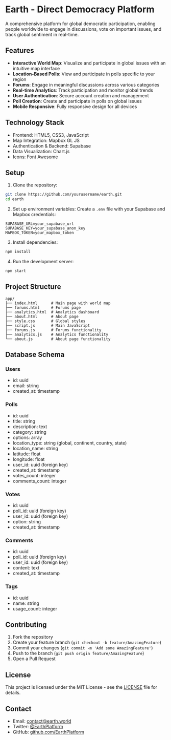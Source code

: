 # Earth - Direct Democracy Platform

A comprehensive platform for global democratic participation, enabling people worldwide to engage in discussions, vote on important issues, and track global sentiment in real-time.

## Features

- **Interactive World Map**: Visualize and participate in global issues with an intuitive map interface
- **Location-Based Polls**: View and participate in polls specific to your region
- **Forums**: Engage in meaningful discussions across various categories
- **Real-time Analytics**: Track participation and monitor global trends
- **User Authentication**: Secure account creation and management
- **Poll Creation**: Create and participate in polls on global issues
- **Mobile Responsive**: Fully responsive design for all devices

## Technology Stack

- Frontend: HTML5, CSS3, JavaScript
- Map Integration: Mapbox GL JS
- Authentication & Backend: Supabase
- Data Visualization: Chart.js
- Icons: Font Awesome

## Setup

1. Clone the repository:
```bash
git clone https://github.com/yourusername/earth.git
cd earth
```

2. Set up environment variables:
Create a `.env` file with your Supabase and Mapbox credentials:
```
SUPABASE_URL=your_supabase_url
SUPABASE_KEY=your_supabase_anon_key
MAPBOX_TOKEN=your_mapbox_token
```

3. Install dependencies:
```bash
npm install
```

4. Run the development server:
```bash
npm start
```

## Project Structure

```
app/
├── index.html      # Main page with world map
├── forums.html     # Forums page
├── analytics.html  # Analytics dashboard
├── about.html      # About page
├── style.css       # Global styles
├── script.js       # Main JavaScript
├── forums.js       # Forums functionality
├── analytics.js    # Analytics functionality
└── about.js        # About page functionality
```

## Database Schema

### Users
- id: uuid
- email: string
- created_at: timestamp

### Polls
- id: uuid
- title: string
- description: text
- category: string
- options: array
- location_type: string (global, continent, country, state)
- location_name: string
- latitude: float
- longitude: float
- user_id: uuid (foreign key)
- created_at: timestamp
- votes_count: integer
- comments_count: integer

### Votes
- id: uuid
- poll_id: uuid (foreign key)
- user_id: uuid (foreign key)
- option: string
- created_at: timestamp

### Comments
- id: uuid
- poll_id: uuid (foreign key)
- user_id: uuid (foreign key)
- content: text
- created_at: timestamp

### Tags
- id: uuid
- name: string
- usage_count: integer

## Contributing

1. Fork the repository
2. Create your feature branch (`git checkout -b feature/AmazingFeature`)
3. Commit your changes (`git commit -m 'Add some AmazingFeature'`)
4. Push to the branch (`git push origin feature/AmazingFeature`)
5. Open a Pull Request

## License

This project is licensed under the MIT License - see the [LICENSE](LICENSE) file for details.

## Contact

- Email: contact@earth.world
- Twitter: [@EarthPlatform](https://twitter.com/EarthPlatform)
- GitHub: [github.com/EarthPlatform](https://github.com/EarthPlatform) 